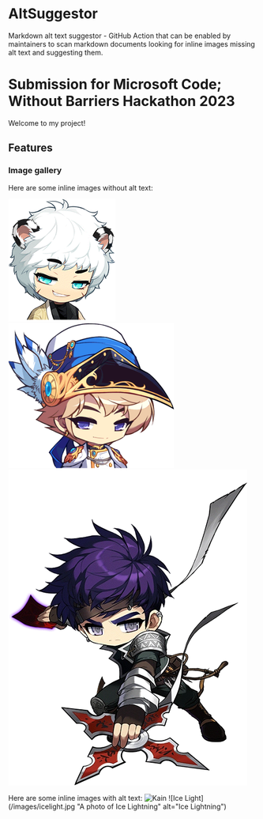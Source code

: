 # AltSuggestor
 Markdown alt text suggestor - GitHub Action that can be enabled by maintainers to scan markdown documents looking for inline images missing alt text and suggesting them. 

# Submission for Microsoft Code; Without Barriers Hackathon 2023

Welcome to my project!

## Features

### Image gallery

Here are some inline images without alt text:

![HoYoung](/images/hoyoung.png "A screenshot of Hoyoung")
![Phantom](/images/phantom.png "A screenshot of Phantom")
![Night Lord](/images/nightlord.png "A screenshot of Night Lord")

Here are some inline images with alt text:
![Kain](/images/kain.jpg "A photo of Kain")
![Ice Light](/images/icelight.jpg "A photo of Ice Lightning" alt="Ice Lightning")
